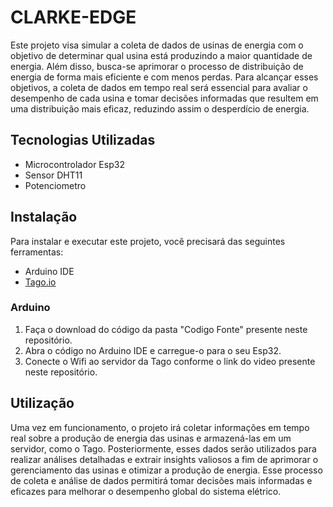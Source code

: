 
# CLARKE-EDGE

Este projeto visa simular a coleta de dados de usinas de energia com o objetivo de determinar qual usina está produzindo a maior quantidade de energia. Além disso, busca-se aprimorar o processo de distribuição de energia de forma mais eficiente e com menos perdas. Para alcançar esses objetivos, a coleta de dados em tempo real será essencial para avaliar o desempenho de cada usina e tomar decisões informadas que resultem em uma distribuição mais eficaz, reduzindo assim o desperdício de energia.

## Tecnologias Utilizadas

- Microcontrolador Esp32
- Sensor DHT11
- Potenciometro

## Instalação

Para instalar e executar este projeto, você precisará das seguintes ferramentas:

- Arduino IDE
-  [Tago.io](https://tago.io)

### Arduino

1. Faça o download do código da pasta "Codigo Fonte" presente neste repositório.
2. Abra o código no Arduino IDE e carregue-o para o seu Esp32.
3. Conecte o Wifi ao servidor da Tago conforme o link do video presente neste repositório.

## Utilização

Uma vez em funcionamento, o projeto irá coletar informações em tempo real sobre a produção de energia das usinas e armazená-las em um servidor, como o Tago. Posteriormente, esses dados serão utilizados para realizar análises detalhadas e extrair insights valiosos a fim de aprimorar o gerenciamento das usinas e otimizar a produção de energia. Esse processo de coleta e análise de dados permitirá tomar decisões mais informadas e eficazes para melhorar o desempenho global do sistema elétrico.
